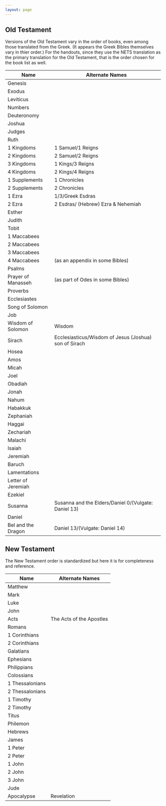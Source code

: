 ```yaml
---
layout: page
---
```


## Old Testament
Versions of the Old Testament vary in the order of books, even among those translated from the Greek. (It appears the Greek Bibles themselves vary in thier order.) For the handouts, since they use the NETS translation as the primary translation for the Old Testament, that is the order chosen for the book list as well. 

Name|Alternate Names
---|---
Genesis|
Exodus|
Leviticus|
Numbers|
Deuteronomy|
Joshua|
Judges|
Ruth|
1 Kingdoms | 1 Samuel/1 Reigns
2 Kingdoms | 2 Samuel/2 Reigns
3 Kingdoms | 1 Kings/3 Reigns
4 Kingdoms | 2 Kings/4 Reigns
1 Supplements | 1 Chronicles
2 Supplements | 2 Chronicles
1 Ezra | 1/3/Greek Esdras
2 Ezra | 2 Esdras/ (Hebrew) Ezra & Nehemiah 
Esther|
Judith|
Tobit|
1 Maccabees|
2 Maccabees| 
3 Maccabees| 
4 Maccabees| (as an appendix in some Bibles)
Psalms|
Prayer of Manasseh| (as part of Odes in some Bibles)
Proverbs|
Ecclesiastes|
Song of Solomon|
Job|
Wisdom of Solomon | Wisdom
Sirach | Ecclesiasticus/Wisdom of Jesus (Joshua) son of Sirach
Hosea|
Amos|
Micah|
Joel|
Obadiah|
Jonah|
Nahum |
Habakkuk| 
Zephaniah |
Haggai|
Zechariah| 
Malachi|
Isaiah|
Jeremiah|
Baruch |
Lamentations| 
Letter of Jeremiah|
Ezekiel|
Susanna| Susanna and the Elders/Daniel 0/(Vulgate: Daniel 13)
Daniel|
Bel and the Dragon|Daniel 13/(Vulgate: Daniel 14)

## New Testament
The New Testament order is standardized but here it is for completeness and reference.

Name|Alternate Names
---|---
Matthew|
Mark|
Luke|
John|
Acts| The Acts of the Apostles
Romans|
1 Corinthians|
2 Corinthians|
Galatians|
Ephesians|
Philippians|
Colossians|
1 Thessalonians|
2 Thessalonians|
1 Timothy|
2 Timothy|
Titus|
Philemon|
Hebrews|
James|
1 Peter|
2 Peter|
1 John|
2 John|
3 John|
Jude|
Apocalypse|Revelation
